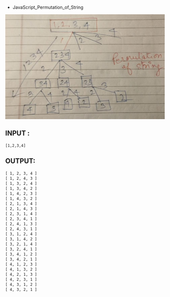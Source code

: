 - JavaScript_Permutation_of_String

![img/permutation_of_string.jpeg](/img/permutation_of_string.jpeg)

## INPUT : 

```
[1,2,3,4]
```

## OUTPUT:
```
[ 1, 2, 3, 4 ]
[ 1, 2, 4, 3 ]
[ 1, 3, 2, 4 ]
[ 1, 3, 4, 2 ]
[ 1, 4, 2, 3 ]
[ 1, 4, 3, 2 ]
[ 2, 1, 3, 4 ]
[ 2, 1, 4, 3 ]
[ 2, 3, 1, 4 ]
[ 2, 3, 4, 1 ]
[ 2, 4, 1, 3 ]
[ 2, 4, 3, 1 ]
[ 3, 1, 2, 4 ]
[ 3, 1, 4, 2 ]
[ 3, 2, 1, 4 ]
[ 3, 2, 4, 1 ]
[ 3, 4, 1, 2 ]
[ 3, 4, 2, 1 ]
[ 4, 1, 2, 3 ]
[ 4, 1, 3, 2 ]
[ 4, 2, 1, 3 ]
[ 4, 2, 3, 1 ]
[ 4, 3, 1, 2 ]
[ 4, 3, 2, 1 ]
```